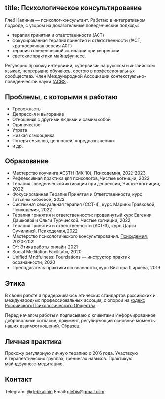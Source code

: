 title: Психологическое консультирование
---

Глеб Калинин — психолог-консультант. Работаю в интегративном подходе, с упором на доказательные поведенческие подходы: 
- терапия принятия и ответственности (ACT)
- фокусированная терапия принятия и ответственности (fACT, краткосрочная версия ACT)
- терапия поведенческой активации при депрессии
- светские практики майндфулнесс.

Регулярно прохожу интервизии, супервизии на русском и английском языках, непрерывно обучаюсь, состою в профессиональных сообществах. Член Международной Ассоциации контекстуально-поведенческой науки ([ACBS](https://contextualscience.org/)).

## Проблемы, с которыми я работаю

- Тревожность
- Депрессия и выгорание
- Отношения с другими людьми и самим собой
- Одиночество
- Утрата
- Низкая самооценка
- Потеря смыслов, ценностей, «предназначения»
- и др.


## Образование

- Мастерство коучинга ACSTH (МК-10), Психодемия, 2022-2023
- Рефлексивная практика для психологов, Чистые когниции, 2022
- Терапия поведенческой активации при депрессии, Чистые когниции, 2022
- Фокусированная Терапия Принятия и Ответственности, курс Татьяны Кобзевой, 2022
- Системная сексуальная терапия (ССТ-4), курс Марины Травковой, Психодемия, 2022
- Терапия принятия и ответственности: продвинутый курс Евгении Дашковой и Ольги Турчинской. Чистые когниции, 2022
- Терапия принятия и ответственности (ACT-3), курс Дарьи Сучилиной, Психодемия, 2022
- Мастерство психологического консультирования. [Психодемия](https://psychodemia.ru/), 2020-2021
- O²: Этика работы онлайн. 2021
- Social Meditation Facilitator, 2020
- Unified Mindfulness: Foundations — инструктор практик осознанности, 2020
- Преподаватель практики осознанности, курс Виктора Ширяева, 2019

## Этика

В своей работе я придерживаюсь этических стандартов российских и международных профессиональных ассоций, с опорой на [кодекс Российского Психологического Общества](http://psyrus.ru/rpo/documentation/ethics.php). 

Перед началом работы я подписываю с клиентами Информированное добровольное согласие, документ, регулирующий основные моменты наших взаимоотношений. [Образец](/images/Gleb_Kalinin_Informed_concent.pdf).

## Личная практика

Прохожу регулярную личную терапию с 2016 года. Участвоую в терапевтических группах, тренингах навыков. Практикую майндфулнесс-медитацию.


## Контакт

Telegram: [@glebkalinin](https://t.me/glebkalinin)
Email: <a href="mailto:glebis@gmail.com" itemprop="email">glebis@gmail.com</a>

<!-- Тренинги -->
